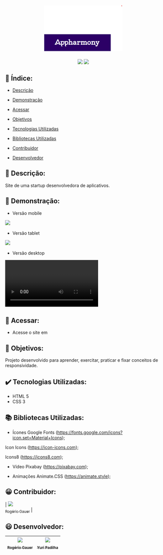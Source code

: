 <h1 align="center">
 <img src="img/logotipoAppharmony.png" width="50%">
</h1>

<p align="center">
 <img src="https://img.shields.io/badge/status-conclu%C3%ADdo-228b22">
 <img src="https://img.shields.io/badge/vers%C3%A3o-v1.0.0-1414b9">
</p>

## :bookmark_tabs: Índice:

- [Descrição](#pagewithcurl-descrição)

- [Demonstração](#mega-demonstração)

- [Acessar](#door-acessar) 

- [Objetivos](#dart-objetivos)

- [Tecnologias Utilizadas](#heavycheckmark-tecnologias-utilizadas)

- [Bibliotecas Utilizadas](#books-bibliotecas-utilizadas)

- [Contribuidor](#grinning-contribuidor)

- [Desenvolvedor](#smiley-desenvolvedor)

## :scroll: Descrição:
Site de uma startup desenvolvedora de aplicativos.

## :mega: Demonstração:
- Versão mobile

<img src="img/appharmonyMobile.gif">

- Versão tablet

<img src="img/appharmonyTablet.gif">

- Versão desktop

<video src="img/3.mp4">
</video>

## :door: Acessar:
- Acesse o site em 

## :dart: Objetivos:
Projeto desenvolvido para aprender, exercitar, praticar e fixar conceitos de responsividade. 

## :heavy_check_mark: Tecnologias Utilizadas:
- HTML 5
- CSS 3

## :books: Bibliotecas Utilizadas:
- Ícones
Google Fonts (https://fonts.google.com/icons?icon.set=Material+Icons);

Icon Icons (https://icon-icons.com);

Icons8 (https://icons8.com);

- Vídeo
Pixabay (https://pixabay.com);

- Animações
Animate.CSS (https://animate.style);

## :grinning: Contribuidor:
| [<img src="https://avatars.githubusercontent.com/u/96431522?v=4" width=115><br><sub>Rogério Gauer</sub>](https://github.com/rogeriogauer) |

## :smiley: Desenvolvedor:
| [<img src="https://avatars.githubusercontent.com/u/96431522?v=4" width=115><br><sub>Rogério Gauer</sub>](https://github.com/rogeriogauer) |[<img src="https://media-exp1.licdn.com/dms/image/C4D03AQEZUryu34Vq1A/profile-displayphoto-shrink_200_200/0/1530658790068?e=1659571200&v=beta&t=9kHYobE9ESdMxElaXWIqfmRcEStRlDr5C_ixYa55oxc" width=115><br><sub>Yuri Padilha</sub>](https://www.linkedin.com/in/yuri-padilha/) | 
| :---: | :---: 



